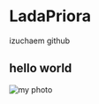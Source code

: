# LadaPriora
izuchaem github
## hello world
![my photo](https://upload.wikimedia.org/wikipedia/commons/4/42/Billie_Eilish_Vogue_2023.jpg)
